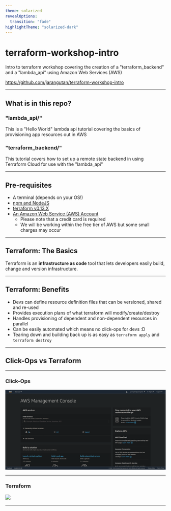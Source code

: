 ```yaml
---
theme: solarized
revealOptions:
  transition: "fade"
highlightTheme: "solarized-dark"
---
```


# terraform-workshop-intro
Intro to terraform workshop covering the creation of a "terraform_backend" and a "lambda_api" using Amazon Web Services (AWS)

https://github.com/jarangutan/terraform-workshop-intro

---

## What is in this repo?
### "lambda_api/"
This is a "Hello World" lambda api tutorial covering the basics of provisioning app resources out in AWS

### "terraform_backend/"
This tutorial covers how to set up a remote state backend in using Terraform Cloud for use with the "lambda_api"

---

## Pre-requisites
- A terminal (depends on your OS!)
- [npm and NodeJS](https://www.npmjs.com/get-npm)
- [terraform v0.13.X](https://www.terraform.io/downloads.html)
- [An Amazon Web Service (AWS) Account](https://aws.amazon.com/)
    - Please note that a credit card is required
    - We will be working within the free tier of AWS but some small charges may occur

---

## Terraform: The Basics
Terraform is an **infrastructure as code** tool that lets developers easily build, change and version infrastructure. 

---

## Terraform: Benefits
- Devs can define resource definition files that can be versioned, shared and re-used
- Provides execution plans of what terraform will modify/create/destroy
- Handles provisioning of dependent and non-dependent resources in parallel
- Can be easily automated which means no click-ops for devs :D
- Tearing down and building back up is as easy as `terraform apply` and `terraform destroy`

---

## Click-Ops vs Terraform

----
### Click-Ops
![ ](./images/s3bucket.gif)

----
### Terraform
![ ](./images/terraform.gif)

---

